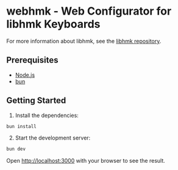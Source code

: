 # webhmk - Web Configurator for libhmk Keyboards

For more information about libhmk, see the [libhmk repository](https://github.com/peppapighs/libhmk).

## Prerequisites

- [Node.js](https://nodejs.org/en/)
- [bun](https://bun.sh)

## Getting Started

1. Install the dependencies:

```bash
bun install
```

2. Start the development server:

```bash
bun dev
```

Open [http://localhost:3000](http://localhost:3000) with your browser to see the result.
